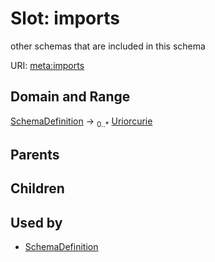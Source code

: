 
# Slot: imports


other schemas that are included in this schema

URI: [meta:imports](https://w3id.org/biolink/biolinkml/meta/imports)

## Domain and Range

[SchemaDefinition](SchemaDefinition.md) ->  <sub>0..*</sub> [Uriorcurie](Uriorcurie.md)

## Parents


## Children


## Used by

 * [SchemaDefinition](SchemaDefinition.md)

